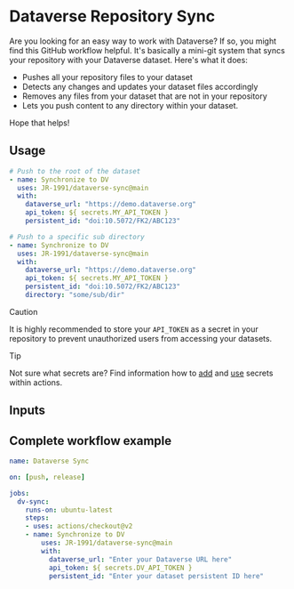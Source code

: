 # Dataverse Repository Sync

Are you looking for an easy way to work with Dataverse? If so, you might find this GitHub workflow helpful. It's basically a mini-git system that syncs your repository with your Dataverse dataset. Here's what it does:

- Pushes all your repository files to your dataset
- Detects any changes and updates your dataset files accordingly
- Removes any files from your dataset that are not in your repository
- Lets you push content to any directory within your dataset.

Hope that helps!

## Usage

```yaml
# Push to the root of the dataset
- name: Synchronize to DV
  uses: JR-1991/dataverse-sync@main
  with:
    dataverse_url: "https://demo.dataverse.org"
    api_token: ${ secrets.MY_API_TOKEN }
    persistent_id: "doi:10.5072/FK2/ABC123"

# Push to a specific sub directory
- name: Synchronize to DV
  uses: JR-1991/dataverse-sync@main
  with:
    dataverse_url: "https://demo.dataverse.org"
    api_token: ${ secrets.MY_API_TOKEN }
    persistent_id: "doi:10.5072/FK2/ABC123"
    directory: "some/sub/dir"
```

> [!CAUTION]
> It is highly recommended to store your `API_TOKEN` as a secret in your repository to prevent unauthorized users from accessing your datasets.

> [!TIP]
> Not sure what secrets are? Find information how to [add](https://docs.github.com/en/codespaces/managing-codespaces-for-your-organization/managing-secrets-for-your-repository-and-organization-for-github-codespaces) and [use](https://docs.github.com/en/actions/security-guides/using-secrets-in-github-actions) secrets within actions.

## Inputs

## Complete workflow example

```yaml
name: Dataverse Sync

on: [push, release]

jobs:
  dv-sync:
    runs-on: ubuntu-latest
    steps:
    - uses: actions/checkout@v2
    - name: Synchronize to DV
        uses: JR-1991/dataverse-sync@main
        with:
          dataverse_url: "Enter your Dataverse URL here"
          api_token: ${ secrets.DV_API_TOKEN }
          persistent_id: "Enter your dataset persistent ID here"
```
